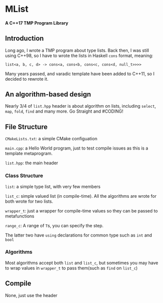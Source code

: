 # MList
#### A C++17 TMP Program Library

## Introduction
Long ago, I wrote a TMP program about type lists.
Back then, I was still using C++98, so I have to wrote
the lists in Haskell `cons` format, meaning:
    
    list<a, b, c, d> -> cons<a, cons<b, cons<c, cons<d, null_t>>>>
Many years passed, and varadic template have been added
to C++11, so I decided to rewrote it.

## An algorithm-based design
Nearly 3/4 of `list.hpp` header is about algorithm on lists,
including `select`, `map`, `fold`, `find` and many more.
Go Straight and
#CODING!

## File Structure
`CMakeLists.txt`: a simple CMake configuation

`main.cpp`: a Hello World program, just to test compile issues
as this is a template metaprogram.

`list.hpp`: the main header

### Class Structure
`list`: a simple type list, with very few members

`list_c`: simple valued list (in compile-time). All the algorithms
are wrote for both wrote for two lists.

`wrapper_t`: just a wrapper for compile-time values so they
can be passed to metafunctions

`range_c`: A range of `T`s, you can specify the step.

The latter two have `using` declarations for common type such as `int` and `bool`

### Algorithms
Most algorithms accept both `list` and `list_c`, but sometimes
you may have to wrap values in `wrapper_t` to pass them(such as `find` on `list_c`)

## Compile
None, just use the header
